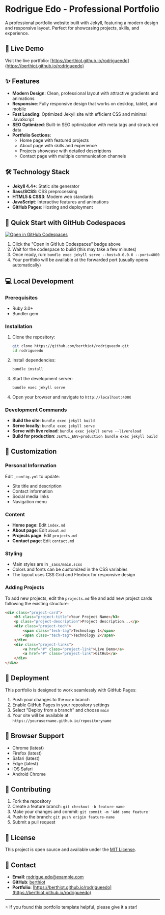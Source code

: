 # Rodrigue Edo - Professional Portfolio

A professional portfolio website built with Jekyll, featuring a modern design and responsive layout. Perfect for showcasing projects, skills, and experience.

## 🚀 Live Demo

Visit the live portfolio: [https://berthiot.github.io/rodrigueedo](https://berthiot.github.io/rodrigueedo)

## ✨ Features

- **Modern Design**: Clean, professional layout with attractive gradients and animations
- **Responsive**: Fully responsive design that works on desktop, tablet, and mobile
- **Fast Loading**: Optimized Jekyll site with efficient CSS and minimal JavaScript
- **SEO Optimized**: Built-in SEO optimization with meta tags and structured data
- **Portfolio Sections**:
  - Home page with featured projects
  - About page with skills and experience
  - Projects showcase with detailed descriptions
  - Contact page with multiple communication channels

## 🛠 Technology Stack

- **Jekyll 4.4+**: Static site generator
- **Sass/SCSS**: CSS preprocessing
- **HTML5 & CSS3**: Modern web standards
- **JavaScript**: Interactive features and animations
- **GitHub Pages**: Hosting and deployment

## 🚀 Quick Start with GitHub Codespaces

[![Open in GitHub Codespaces](https://github.com/codespaces/badge.svg)](https://codespaces.new/berthiot/rodrigueedo)

1. Click the "Open in GitHub Codespaces" badge above
2. Wait for the codespace to build (this may take a few minutes)
3. Once ready, run: `bundle exec jekyll serve --host=0.0.0.0 --port=4000`
4. Your portfolio will be available at the forwarded port (usually opens automatically)

## 💻 Local Development

### Prerequisites

- Ruby 3.0+
- Bundler gem

### Installation

1. Clone the repository:
   ```bash
   git clone https://github.com/berthiot/rodrigueedo.git
   cd rodrigueedo
   ```

2. Install dependencies:
   ```bash
   bundle install
   ```

3. Start the development server:
   ```bash
   bundle exec jekyll serve
   ```

4. Open your browser and navigate to `http://localhost:4000`

### Development Commands

- **Build the site**: `bundle exec jekyll build`
- **Serve locally**: `bundle exec jekyll serve`
- **Serve with live reload**: `bundle exec jekyll serve --livereload`
- **Build for production**: `JEKYLL_ENV=production bundle exec jekyll build`

## 📝 Customization

### Personal Information

Edit `_config.yml` to update:
- Site title and description
- Contact information
- Social media links
- Navigation menu

### Content

- **Home page**: Edit `index.md`
- **About page**: Edit `about.md`
- **Projects page**: Edit `projects.md`
- **Contact page**: Edit `contact.md`

### Styling

- Main styles are in `_sass/main.scss`
- Colors and fonts can be customized in the CSS variables
- The layout uses CSS Grid and Flexbox for responsive design

### Adding Projects

To add new projects, edit the `projects.md` file and add new project cards following the existing structure:

```markdown
<div class="project-card">
    <h3 class="project-title">Your Project Name</h3>
    <p class="project-description">Project description...</p>
    <div class="project-tech">
        <span class="tech-tag">Technology 1</span>
        <span class="tech-tag">Technology 2</span>
    </div>
    <div class="project-links">
        <a href="#" class="project-link">Live Demo</a>
        <a href="#" class="project-link">GitHub</a>
    </div>
</div>
```

## 🚀 Deployment

This portfolio is designed to work seamlessly with GitHub Pages:

1. Push your changes to the `main` branch
2. Enable GitHub Pages in your repository settings
3. Select "Deploy from a branch" and choose `main`
4. Your site will be available at `https://yourusername.github.io/repositoryname`

## 📱 Browser Support

- Chrome (latest)
- Firefox (latest)  
- Safari (latest)
- Edge (latest)
- iOS Safari
- Android Chrome

## 🤝 Contributing

1. Fork the repository
2. Create a feature branch: `git checkout -b feature-name`
3. Make your changes and commit: `git commit -m 'Add some feature'`
4. Push to the branch: `git push origin feature-name`
5. Submit a pull request

## 📄 License

This project is open source and available under the [MIT License](LICENSE).

## 📧 Contact

- **Email**: rodrigue.edo@example.com
- **GitHub**: [berthiot](https://github.com/berthiot)
- **Portfolio**: [https://berthiot.github.io/rodrigueedo](https://berthiot.github.io/rodrigueedo)

---

⭐ If you found this portfolio template helpful, please give it a star!